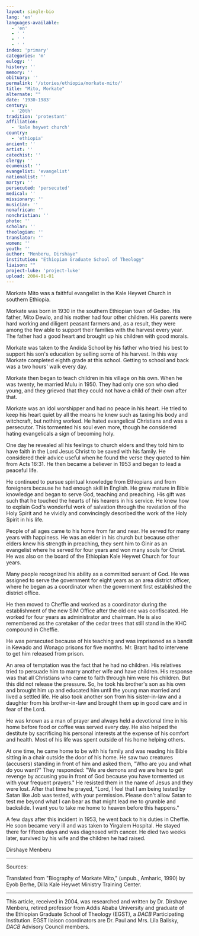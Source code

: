 ```yaml
---
layout: single-bio
lang: 'en'
languages-available:
  - 'en'
  - ' '
  - ' '
  - ' '
index: 'primary'
categories: 'm'
eulogy: ''
history: ''
memory: ''
obituary: ''
permalink: '/stories/ethiopia/morkate-mito/'
title: "Mito, Morkate"
alternate: ""
date: '1930-1983'
century:
  - '20th'
tradition: 'protestant'
affiliation:
  - 'kale heywet church'
country:
  - 'ethiopia'
ancient: ''
artist: ''
catechist: ''
clergy: ''
ecumenist: ''
evangelist: 'evangelist'
nationalist: ''
martyr: ''
persecuted: 'persecuted'
medical: ''
missionary: ''
musician: ''
nonafrican: ''
nonchristian: ''
photo: ''
scholar: ''
theologian: ''
translator: ''
women: ''
youth: ''
author: "Menberu, Dirshaye"
institution: "Ethiopian Graduate School of Theology"
liaison: ""
project-luke: 'project-luke'
upload: 2004-01-01
---
```




Morkate Mito was a faithful evangelist in the Kale Heywet Church in southern Ethiopia.

Morkate was born in 1930 in the southern Ethiopian town of Gedeo. His father, Mito Dewlo, and his mother had four other children. His parents were hard working and diligent peasant farmers and, as a result, they were among the few able to support their families with the harvest every year. The father had a good heart and brought up his children with good morals.

Morkate was taken to the Andida School by his father who tried his best to support his son's education by selling some of his harvest. In this way Morkate completed eighth grade at this school.  Getting to school and back was a two hours' walk every day.

Morkate then began to teach children in his village on his own. When he was twenty, he married Mulu in 1950. They had only one son who died young, and they grieved that they could not have a child of their own after that.

Morkate was an idol worshipper and had no peace in his heart. He tried to keep his heart quiet by all the means he knew such as taxing his body and witchcraft, but nothing worked. He hated evangelical Christians and was a persecutor.  This tormented his soul even more, though he considered hating evangelicals a sign of becoming holy.

One day he revealed all his feelings to church elders and they told him to have faith in the Lord Jesus Christ to be saved with his family. He considered their advice useful when he found the verse they quoted to him from Acts 16:31. He then became a believer in 1953 and began to lead a peaceful life.

He continued to pursue spiritual knowledge from Ethiopians and from foreigners because he had enough skill in English. He grew mature in Bible knowledge and began to serve God, teaching and preaching. His gift was such that he touched the hearts of his hearers in his service. He knew how to explain God's wonderful work of salvation through the revelation of the Holy Spirit and he vividly and convincingly described the work of the Holy Spirit in his life.

People of all ages came to his home from far and near. He served for many years with happiness. He was an elder in his church but because other elders knew his strength in preaching, they sent him to Ginir as an evangelist where he served for four years and won many souls for Christ. He was also on the board of the Ethiopian Kale Heywet Church for four years.

Many people recognized his ability as a committed servant of God.  He was assigned to serve the government for eight years as an area district officer, where he began as a coordinator when the government first established the district office.

He then moved to Cheffie and worked as a coordinator during the establishment of the new SIM Office after the old one was confiscated.  He worked for four years as administrator and chairman. He is also remembered as the caretaker of the cedar trees that still stand in the KHC compound in Cheffie.

He was persecuted because of his teaching and was imprisoned as a bandit in Kewado and Wonago  prisons for five months. Mr. Brant had to intervene to get him released from prison.

An area of temptation was the fact that he had no children. His relatives tried to persuade him to marry another wife and have children. His response was that all Christians who came to faith through him were his children. But this did not release the pressure. So, he took his brother's son as his own and brought him up and educated him until the young man married and lived a settled life. He also took another son from his sister-in-law and a daughter from his brother-in-law and brought them up in good care and in fear of the Lord.

He was known as a man of prayer and always held a devotional time in his home before food or coffee was served every day. He also helped the destitute by sacrificing his personal interests at the expense of his comfort and health. Most of his life was spent outside of his home helping others.

At one time, he came home to be with his family and was reading his Bible sitting in a chair outside the door of his home. He saw two creatures (accusers) standing in front of him and asked them, "Who are you and what do you want?" They responded: "We are demons and we are here to get revenge by accusing you in front of God because you have tormented us with your frequent prayers." He resisted them in the name of Jesus and they were lost.  After that time he prayed, "Lord, I feel that I am being tested by Satan like Job was tested, with your permission. Please don't allow Satan to test me beyond what I can bear as that might lead me to grumble and backslide. I want you to take me home to heaven before this happens."

A few days after this incident in 1953, he went back to his duties in Cheffie. He soon became very ill and was taken to Yirgalem Hospital. He stayed there for fifteen days and was diagnosed with cancer. He died two weeks later, survived by his wife and the children he had raised.

Dirshaye Menberu

---

Sources:

Translated from "Biography of Morkate Mito," (unpub., Amharic, 1990) by Eyob Berhe, Dilla Kale Heywet Ministry Training Center.

---

This article, received in 2004, was researched and written by Dr. Dirshaye Menberu, retired professor from Addis Ababa University and graduate of the Ethiopian Graduate School of Theology (EGST), a *DACB* Participating Institution.  EGST liaison coordinators are Dr. Paul and Mrs. Lila Balisky, *DACB* Advisory Council members.
